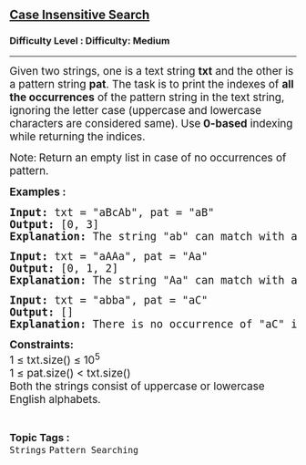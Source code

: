 <h2><a href="https://www.geeksforgeeks.org/problems/case-insensitive-search/1?page=3&category=Strings&difficulty=Medium&status=unsolved&sortBy=submissions">Case Insensitive Search</a></h2><h3>Difficulty Level : Difficulty: Medium</h3><hr><div class="problems_problem_content__Xm_eO"><p><span style="font-size: 14pt;">Given two strings, one is a text string&nbsp;<strong>txt</strong>&nbsp;and the other is a pattern string&nbsp;<strong>pat</strong>. The task is to print the indexes of&nbsp;<strong>all the occurrences</strong> of the pattern string in the text string, ignoring the letter case (uppercase and lowercase characters are considered same)</span><span style="font-size: 14pt;">. Use</span><strong style="font-size: 14pt;">&nbsp;0-based</strong><span style="font-size: 14pt;">&nbsp;indexing while returning the indices.&nbsp;</span></p>
<p><span style="font-size: 14pt;">Note:<strong>&nbsp;</strong>Return an empty list in case of no occurrences of pattern.<br></span></p>
<p><span style="font-size: 14pt;"><strong>Examples :</strong></span></p>
<pre><span style="font-size: 18.6667px;"><strong>Input: </strong>txt = "aBcAb", pat = "aB"<strong>
Output: </strong>[0, 3]<strong>
Explanation: </strong>The string "ab" can match with any of the following strings: "ab", "Ab", "aB" and "AB". So, pat occurs twice in txt, first occurrence starts from index 0 and second from index 3.</span></pre>
<pre><span style="font-size: 18.6667px;"><strong>Input: </strong>txt = "aAAa", pat = "Aa"<strong>
Output: </strong>[0, 1, 2]<strong>
Explanation: </strong>The string "Aa" can match with any of the following strings: "aa", "aA", "Aa" and "AA". So, pat occurs thrice in txt, first occurrence starts from index 0, second from index 2 and third from index 3.</span></pre>
<pre><span style="font-size: 18.6667px;"><strong>Input: </strong>txt = "abba", pat = "aC"<strong>
Output:</strong> []<strong>
Explanation:</strong> There is no occurrence of "aC" in "abba".</span></pre>
<p><span style="font-size: 14pt;"><strong>Constraints:</strong><br>1 ≤ txt.size() ≤ 10<sup>5</sup><br>1 ≤ pat.size() &lt; txt.size()<br>Both the strings consist of uppercase or lowercase English alphabets.</span></p></div><br><p><span style=font-size:18px><strong>Topic Tags : </strong><br><code>Strings</code>&nbsp;<code>Pattern Searching</code>&nbsp;
